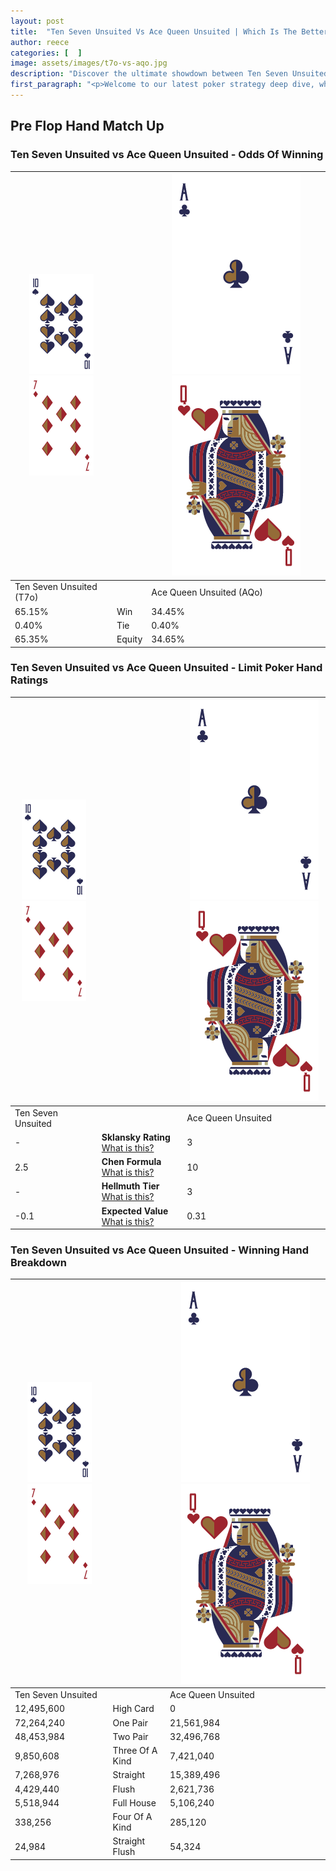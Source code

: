```yaml
---
layout: post
title:  "Ten Seven Unsuited Vs Ace Queen Unsuited | Which Is The Better Hand In Poker? A Complete Guide"
author: reece
categories: [  ]
image: assets/images/t7o-vs-aqo.jpg
description: "Discover the ultimate showdown between Ten Seven Unsuited and Ace Queen Unsuited in poker! Uncover the odds, strategies, and scenarios where one hand triumphs over the other. Get ready to up your poker game with this thrilling analysis."
first_paragraph: "<p>Welcome to our latest poker strategy deep dive, where we're pitting two distinct hands against each other in a high-stakes showdown: Ten Seven Unsuited vs Ace Queen Unsuited.</p><p>In the dynamic world of poker, every decision counts, and knowing which hand holds the upper hand is key to your success at the table.</p><p>In this article, we'll dissect these two hands, explore the scenarios where one dominates the other, and equip you with the knowledge to make strategic choices that can tip the odds in your favor.</p><p>Get ready to unravel the intriguing dynamics of these poker hands and elevate your game to new heights.</p>"
---
```




[comment]: # (sp0)

## Pre Flop Hand Match Up

<div class="table hand-ratings" markdown="1"> 



### Ten Seven Unsuited vs Ace Queen Unsuited - Odds Of Winning


    
| ![image info](assets/images/hand1/T.png) ![image info](assets/images/hand1/7o.png) |  | ![image info](assets/images/hand2/A.png) ![image info](assets/images/hand2/Qo.png) |
| -------- | -------- | -------- |
| Ten Seven Unsuited (T7o) |  | Ace Queen Unsuited (AQo) |
| 65.15% | Win | 34.45% |
| 0.40% | Tie | 0.40% |
| 65.35% | Equity | 34.65% |




[comment]: # (sp1)



### Ten Seven Unsuited vs Ace Queen Unsuited - Limit Poker Hand Ratings


    
| ![image info](assets/images/hand1/T.png) ![image info](assets/images/hand1/7o.png) |  | ![image info](assets/images/hand2/A.png) ![image info](assets/images/hand2/Qo.png) |
| -------- | -------- | -------- |
| Ten Seven Unsuited |  | Ace Queen Unsuited |
| - | **Sklansky Rating** [What is this?](/sklansky-rating-explained) | 3 |
| 2.5 | **Chen Formula** [What is this?](/chen-formula-explained) | 10 |
| - | **Hellmuth Tier** [What is this?](/Hellmuth-tier-explained) | 3 |
| -0.1 | **Expected Value** [What is this?](/expected-value-explained) | 0.31 |




[comment]: # (sp2)



### Ten Seven Unsuited vs Ace Queen Unsuited - Winning Hand Breakdown


    
| ![image info](assets/images/hand1/T.png) ![image info](assets/images/hand1/7o.png) |  | ![image info](assets/images/hand2/A.png) ![image info](assets/images/hand2/Qo.png) |
| -------- | -------- | -------- |
| Ten Seven Unsuited |  | Ace Queen Unsuited |
| 12,495,600 | High Card | 0 |
| 72,264,240 | One Pair | 21,561,984 |
| 48,453,984 | Two Pair | 32,496,768 |
| 9,850,608 | Three Of A Kind | 7,421,040 |
| 7,268,976 | Straight | 15,389,496 |
| 4,429,440 | Flush | 2,621,736 |
| 5,518,944 | Full House | 5,106,240 |
| 338,256 | Four Of A Kind | 285,120 |
| 24,984 | Straight Flush | 54,324 |




[comment]: # (sp3)



</div>

[comment]: # (sp4)



[comment]: # (sp5)

